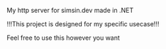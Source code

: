 My http server for simsin.dev made in .NET

!!!This project is designed for my specific usecase!!!

Feel free to use this however you want
